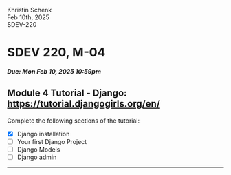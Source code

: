 Khristin Schenk<br>
Feb 10th, 2025<br>
SDEV-220<br>

# SDEV 220, M-04

***Due: Mon Feb 10, 2025 10:59pm***

## Module 4 Tutorial - Django: https://tutorial.djangogirls.org/en/

Complete the following sections of the tutorial:
- [x] Django installation
- [ ] Your first Django Project
- [ ] Django Models
- [ ] Django admin

---
